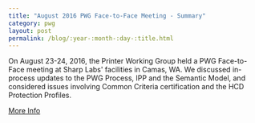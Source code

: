 ```yaml
---
title: "August 2016 PWG Face-to-Face Meeting - Summary"
category: pwg
layout: post
permalink: /blog/:year-:month-:day-:title.html
---
```


On August 23-24, 2016, the Printer Working Group held a PWG Face-to-Face meeting at Sharp Labs' facilities in Camas, WA. We discussed in-process updates to the PWG Process, IPP and the Semantic Model, and considered issues involving Common Criteria certification and the HCD Protection Profiles.

<a class="btn btn-secondary btn-sm" href="http://www.pwg.org/blog/august-2016-summary.html">More Info</a>
